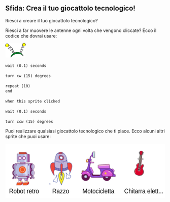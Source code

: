 ## Sfida: Crea il tuo giocattolo tecnologico!
Riesci a creare il tuo giocattolo tecnologico?

Riesci a far muovere le antenne ogni volta che vengono cliccate? Ecco il codice che dovrai usare:

![sprite delle antenne](images/antennae-sprite.png)

```blocks3
wait (0.1) seconds

turn cw (15) degrees

repeat (10)
end

when this sprite clicked

wait (0.1) seconds

turn ccw (15) degrees
```

Puoi realizzare qualsiasi giocattolo tecnologico che ti piace. Ecco alcuni altri sprite che puoi usare:

![robot retro, razzo, moto e chitarra elettrica](images/toys-sprites.png)
